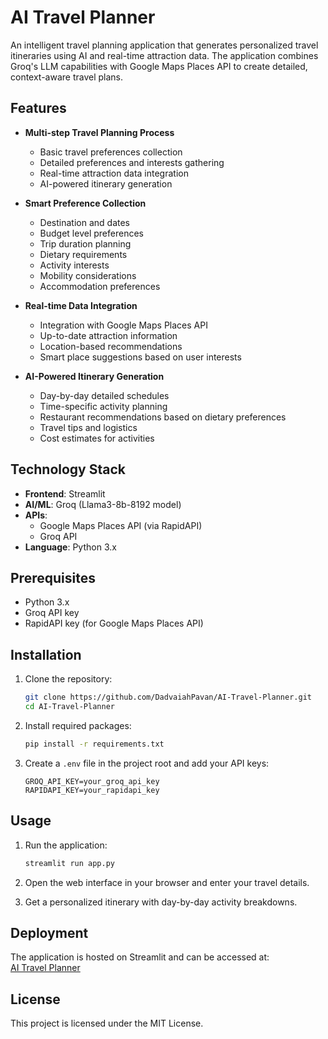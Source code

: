 # AI Travel Planner

An intelligent travel planning application that generates personalized travel itineraries using AI and real-time attraction data. The application combines Groq's LLM capabilities with Google Maps Places API to create detailed, context-aware travel plans.

## Features

- **Multi-step Travel Planning Process**  
  - Basic travel preferences collection  
  - Detailed preferences and interests gathering  
  - Real-time attraction data integration  
  - AI-powered itinerary generation  

- **Smart Preference Collection**  
  - Destination and dates  
  - Budget level preferences  
  - Trip duration planning  
  - Dietary requirements  
  - Activity interests  
  - Mobility considerations  
  - Accommodation preferences  

- **Real-time Data Integration**  
  - Integration with Google Maps Places API  
  - Up-to-date attraction information  
  - Location-based recommendations  
  - Smart place suggestions based on user interests  

- **AI-Powered Itinerary Generation**  
  - Day-by-day detailed schedules  
  - Time-specific activity planning  
  - Restaurant recommendations based on dietary preferences  
  - Travel tips and logistics  
  - Cost estimates for activities  

## Technology Stack

- **Frontend**: Streamlit  
- **AI/ML**: Groq (Llama3-8b-8192 model)  
- **APIs**:   
  - Google Maps Places API (via RapidAPI)  
  - Groq API  
- **Language**: Python 3.x  

## Prerequisites

- Python 3.x  
- Groq API key  
- RapidAPI key (for Google Maps Places API)  

## Installation

1. Clone the repository:
   ```bash
   git clone https://github.com/DadvaiahPavan/AI-Travel-Planner.git
   cd AI-Travel-Planner
   ```

2. Install required packages:
   ```bash
   pip install -r requirements.txt
   ```

3. Create a `.env` file in the project root and add your API keys:
   ```env
   GROQ_API_KEY=your_groq_api_key
   RAPIDAPI_KEY=your_rapidapi_key
   ```

## Usage

1. Run the application:
   ```bash
   streamlit run app.py
   ```

2. Open the web interface in your browser and enter your travel details.

3. Get a personalized itinerary with day-by-day activity breakdowns.

## Deployment

The application is hosted on Streamlit and can be accessed at:  
[AI Travel Planner](https://ai-travel-smart.streamlit.app/)



## License

This project is licensed under the MIT License.


